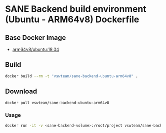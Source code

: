 # SANE Backend build environment (Ubuntu - ARM64v8) Dockerfile

## Base Docker Image

* [arm64v8/ubuntu:18.04](https://hub.docker.com/r/arm64v8/ubuntu/)

## Build

```bash
docker build --rm -t "vswteam/sane-backend-ubuntu-arm64v8" .
```

## Download

```bash
docker pull vswteam/sane-backend-ubuntu-arm64v8
```

### Usage

```bash
docker run -it -v <sane-backend-volume>:/root/project vswteam/sane-backend-ubuntu-arm64v8 /bin/bash
```

